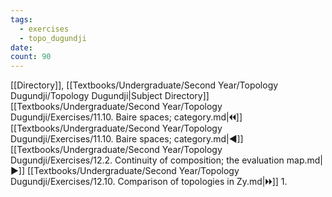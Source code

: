 ```yaml
---
tags:
  - exercises
  - topo_dugundji
date: 
count: 90
---
```

[[Directory]], [[Textbooks/Undergraduate/Second Year/Topology Dugundji/Topology Dugundji|Subject Directory]]
[[Textbooks/Undergraduate/Second Year/Topology Dugundji/Exercises/11.10. Baire spaces; category.md|🞀🞀]] [[Textbooks/Undergraduate/Second Year/Topology Dugundji/Exercises/11.10. Baire spaces; category.md|◀]] [[Textbooks/Undergraduate/Second Year/Topology Dugundji/Exercises/12.2. Continuity of composition; the evaluation map.md|▶]] [[Textbooks/Undergraduate/Second Year/Topology Dugundji/Exercises/12.10. Comparison of topologies in Zy.md|🞂🞂]]
1. 